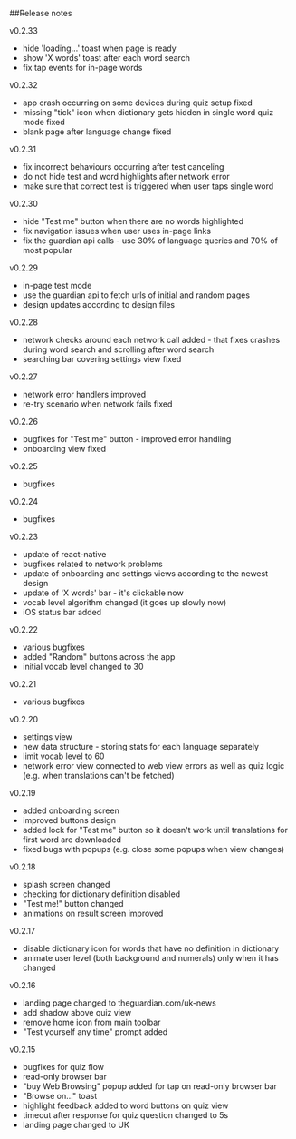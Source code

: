 ##Release notes

v0.2.33
- hide 'loading...' toast when page is ready
- show 'X words' toast after each word search
- fix tap events for in-page words

v0.2.32
- app crash occurring on some devices during quiz setup fixed
- missing "tick" icon when dictionary gets hidden in single word quiz mode fixed
- blank page after language change fixed


v0.2.31
- fix incorrect behaviours occurring after test canceling
- do not hide test and word highlights after network error
- make sure that correct test is triggered when user taps single word

v0.2.30
- hide "Test me" button when there are no words highlighted
- fix navigation issues when user uses in-page links
- fix the guardian api calls - use 30% of language queries and 70% of most popular

v0.2.29
- in-page test mode
- use the guardian api to fetch urls of initial and random pages
- design updates according to design files

v0.2.28
- network checks around each network call added - that fixes crashes during word search and scrolling after word search
- searching bar covering settings view fixed

v0.2.27
- network error handlers improved
- re-try scenario when network fails fixed

v0.2.26
- bugfixes for "Test me" button - improved error handling
- onboarding view fixed

v0.2.25
- bugfixes

v0.2.24
- bugfixes 

v0.2.23
- update of react-native
- bugfixes related to network problems
- update of onboarding and settings views according to the newest design
- update of 'X words' bar - it's clickable now
- vocab level algorithm changed (it goes up slowly now)
- iOS status bar added

v0.2.22
- various bugfixes
- added "Random" buttons across the app
- initial vocab level changed to 30

v0.2.21
- various bugfixes

v0.2.20
- settings view
- new data structure - storing stats for each language separately
- limit vocab level to 60
- network error view connected to web view errors as well as quiz logic (e.g. when translations can't be fetched)

v0.2.19
- added onboarding screen
- improved buttons design
- added lock for "Test me" button so it doesn't work until translations for first word are downloaded
- fixed bugs with popups (e.g. close some popups when view changes)

v0.2.18
- splash screen changed
- checking for dictionary definition disabled
- "Test me!" button changed
- animations on result screen improved

v0.2.17
- disable dictionary icon for words that have no definition in dictionary
- animate user level (both background and numerals) only when it has changed

v0.2.16
- landing page changed to theguardian.com/uk-news
- add shadow above quiz view
- remove home icon from main toolbar
- "Test yourself any time" prompt added

v0.2.15
- bugfixes for quiz flow
- read-only browser bar
- "buy Web Browsing" popup added for tap on read-only browser bar
- "Browse on..." toast
- highlight feedback added to word buttons on quiz view
- timeout after response for quiz question changed to 5s
- landing page changed to UK